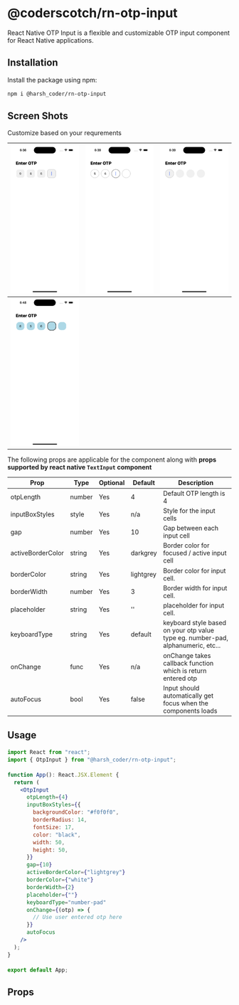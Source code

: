 # @coderscotch/rn-otp-input

React Native OTP Input is a flexible and customizable OTP input component for React Native applications.

## Installation

Install the package using npm:

```bash
npm i @harsh_coder/rn-otp-input
```

## Screen Shots

Customize based on your requrements


| ![Image 1](./screen_shots/SS1.png) | ![Image 1](./screen_shots/SS2.png)     | ![Image 1](./screen_shots/SS3.png)     |
| ---------------------------------- | -------------------------------------- | -------------------------------------- |
| ![Image 1](./screen_shots/SS4.png) |


The following props are applicable for the component along with **props supported by react native `TextInput` component**

| Prop                 | Type   | Optional | Default      | Description                                                                            |
| -------------------- | ------ | -------- | ------------ | -------------------------------------------------------------------------------------- |
| otpLength            | number | Yes      | 4            | Default OTP length is 4                                                                |
| inputBoxStyles       | style  | Yes      | n/a          | Style for the input cells                                                              |
| gap                  | number | Yes      | 10           | Gap between each input cell                                                            |
| activeBorderColor    | string | Yes      | darkgrey     | Border color for focused / active input cell                                           |
| borderColor          | string | Yes      | lightgrey    | Border color for input cell.                                                           |
| borderWidth          | number | Yes      | 3            | Border width for input cell.                                                           |
| placeholder          | string | Yes      | ''           | placeholder for input cell.                                                            |
| keyboardType         | string | Yes      | default      | keyboard style based on your otp value type eg. number-pad, alphanumeric, etc...       |
| onChange             | func   | Yes      | n/a          | onChange takes callback function which is return entered otp                           |
| autoFocus            | bool   | Yes      | false        | Input should automatically get focus when the components loads                         |


## Usage

```jsx
import React from "react";
import { OtpInput } from "@harsh_coder/rn-otp-input";

function App(): React.JSX.Element {
  return (
    <OtpInput
      otpLength={4}
      inputBoxStyles={{
        backgroundColor: "#f0f0f0",
        borderRadius: 14,
        fontSize: 17,
        color: "black",
        width: 50,
        height: 50,
      }}
      gap={10}
      activeBorderColor={"lightgrey"}
      borderColor={"white"}
      borderWidth={2}
      placeholder={""}
      keyboardType="number-pad"
      onChange={(otp) => {
        // Use user entered otp here
      }}
      autoFocus
    />
  );
}

export default App;
```

## Props

